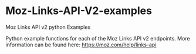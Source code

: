 # Moz-Links-API-V2-examples
Moz Links API v2 python Examples

Python example functions for each of the Moz Links API v2 endpoints. More information can be found here: https://moz.com/help/links-api

